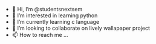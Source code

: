 - 👋 Hi, I’m @studentsnextsem
- 👀 I’m interested in learning python
- 🌱 I’m currently learning c language
- 💞️ I’m looking to collaborate on lively wallapaper project
- 📫 How to reach me ...

<!---
studentsnextsem/studentsnextsem is a ✨ special ✨ repository because its `README.md` (this file) appears on your GitHub profile.
You can click the Preview link to take a look at your changes.
--->
